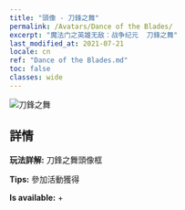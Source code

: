 ```yaml
---
title: "頭像 - 刀鋒之舞"
permalink: /Avatars/Dance of the Blades/
excerpt: "魔法门之英雄无敌：战争纪元  刀鋒之舞"
last_modified_at: 2021-07-21
locale: cn
ref: "Dance of the Blades.md"
toc: false
classes: wide
---
```

 ![刀鋒之舞](/images/a/avatarFrame_26.png)

## 詳情

 **玩法詳解:** 刀鋒之舞頭像框 

 **Tips:** 參加活動獲得 

 **Is available:**  + 

